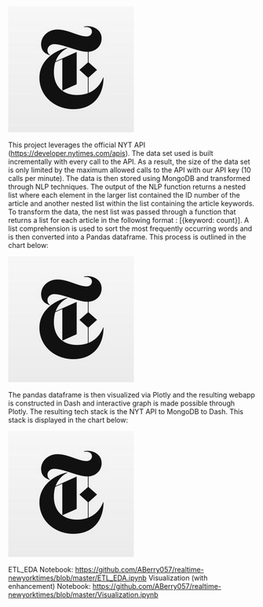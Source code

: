 ![New_York_Times_logo](\assets\nyt_icon.jpg)

This project leverages the official NYT API (https://developer.nytimes.com/apis). The data set used is built incrementally with every 
call to the API. As a result, the size of the data set is only limited by the maximum allowed calls to the API with our API 
key (10 calls per minute). The data is then stored using MongoDB and transformed through NLP techniques. The output of the NLP function
returns a nested list where each element in the larger list contained the ID number of the article and another nested list within
the list containing the article keywords. To transform the data, the nest list was passed through a function that returns a list for each
article in the following format : [{keyword: count}]. A list comprehension is used to sort the most frequently occurring words and is then 
converted into a Pandas dataframe. This process is outlined in the chart below:

![NLP_processing_chart](\assets\nyt_icon.jpg)

The pandas dataframe is then visualized via Plotly and the resulting webapp is constructed in Dash 
and interactive graph is made possible through Plotly. The resulting tech stack is the NYT API to MongoDB to Dash. This stack is displayed 
in the chart below:

![tech_stack_chart](\assets\nyt_icon.jpg)


ETL_EDA Notebook:
https://github.com/ABerry057/realtime-newyorktimes/blob/master/ETL_EDA.ipynb
Visualization (with enhancement) Notebook:
https://github.com/ABerry057/realtime-newyorktimes/blob/master/Visualization.ipynb
